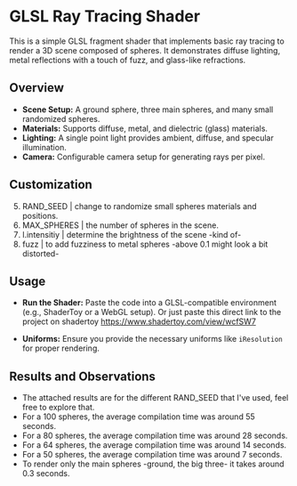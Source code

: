 # GLSL Ray Tracing Shader

This is a simple GLSL fragment shader that implements basic ray tracing to render a 3D scene composed of spheres. It demonstrates diffuse lighting, metal reflections with a touch of fuzz, and glass-like refractions.

## Overview

- **Scene Setup:** A ground sphere, three main spheres, and many small randomized spheres.
- **Materials:** Supports diffuse, metal, and dielectric (glass) materials.
- **Lighting:** A single point light provides ambient, diffuse, and specular illumination.
- **Camera:** Configurable camera setup for generating rays per pixel.

## Customization
5. RAND_SEED | change to randomize small spheres materials and positions.
27. MAX_SPHERES | the number of spheres in the scene.
160. l.intensitiy | determine the brightness of the scene -kind of-
307. fuzz | to add fuzziness to metal spheres -above 0.1 might look a bit distorted-

## Usage

- **Run the Shader:** Paste the code into a GLSL-compatible environment (e.g., ShaderToy or a WebGL setup). Or just paste this direct link to the project on shadertoy https://www.shadertoy.com/view/wcfSW7

- **Uniforms:** Ensure you provide the necessary uniforms like `iResolution` for proper rendering.

## Results and Observations

- The attached results are for the different RAND_SEED that I've used, feel free to explore that.
- For a 100 spheres, the average compilation time was around 55 seconds.
- For a 80 spheres, the average compilation time was around 28 seconds.
- For a 64 spheres, the average compilation time was around 14 seconds.
- For a 50 spheres, the average compilation time was around 7 seconds.
- To render only the main spheres -ground, the big three- it takes around 0.3 seconds.   